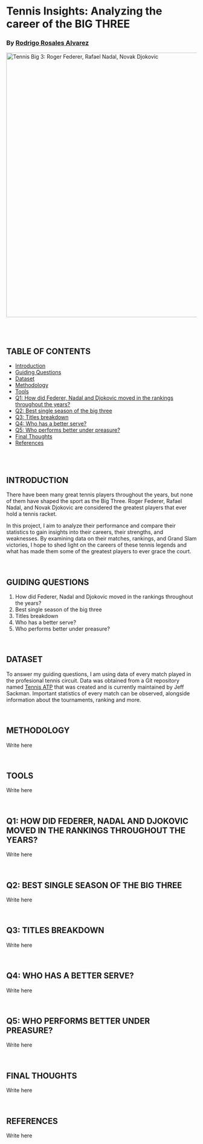 # Tennis Insights: Analyzing the career of the BIG THREE
### By [Rodrigo Rosales Alvarez](https://www.linkedin.com/in/rodrigorosalesalvarez/)

<img src="images\big_three.png" alt="Tennis Big 3: Roger Federer, Rafael Nadal, Novak Djokovic" width="700"/>

<br> <br> 

## TABLE OF CONTENTS
- [Introduction](README.md#introduction)
- [Guiding Questions](README.md#guiding-questions)
- [Dataset](README.md#dataset)
- [Methodology](README.md#methodology)
- [Tools](README.md#tools)
- [Q1: How did Federer, Nadal and Djokovic moved in the rankings throughout the years?](README.md#q1-how-did-federer-nadal-and-djokovic-moved-in-the-rankings-throughout-the-years)
- [Q2: Best single season of the big three](README.md#q2-best-single-season-of-the-big-three)
- [Q3: Titles breakdown](README.md#q3-titles-breakdown)
- [Q4: Who has a better serve?](README.md#q4-who-has-a-better-serve)
- [Q5: Who performs better under preasure?](README.md#q5-who-performs-better-under-preasure)
- [Final Thoughts](README.md#final-thoughts)
- [References](README.md#references)

<br> <br>

## INTRODUCTION
There have been many great tennis players throughout the years, but none of them have shaped the sport as the Big Three. Roger Federer, Rafael Nadal, and Novak Djokovic are considered the greatest players that ever hold a tennis racket.

In this project, I aim to analyze their performance and compare their statistics to gain insights into their careers, their strengths, and weaknesses. By examining data on their matches, rankings, and Grand Slam victories, I hope to shed light on the careers of these tennis legends and what has made them some of the greatest players to ever grace the court.

<br>

## GUIDING QUESTIONS
1. How did Federer, Nadal and Djokovic moved in the rankings throughout the years?
2. Best single season of the big three
3. Titles breakdown
4. Who has a better serve?
5. Who performs better under preasure?

<br>

## DATASET
To answer my guiding questions, I am using data of every match played in the profesional tennis circuit. Data was obtained from a Git repository named [Tennis ATP](https://github.com/JeffSackmann/tennis_atp) that was created and is currently maintained by Jeff Sackman. Important statistics of every match can be observed, alongside information about the tournaments, ranking and more.

<br>

## METHODOLOGY
Write here

<br>

## TOOLS
Write here

<br>

## Q1: HOW DID FEDERER, NADAL AND DJOKOVIC MOVED IN THE RANKINGS THROUGHOUT THE YEARS?
Write here

<br>

## Q2: BEST SINGLE SEASON OF THE BIG THREE
Write here

<br>

## Q3: TITLES BREAKDOWN
Write here

<br>

## Q4: WHO HAS A BETTER SERVE?
Write here

<br>

## Q5: WHO PERFORMS BETTER UNDER PREASURE?
Write here

<br>

## FINAL THOUGHTS
Write here

<br>

## REFERENCES
Write here

